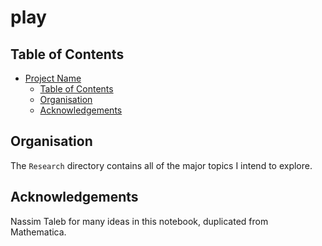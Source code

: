 # play

## Table of Contents

- [Project Name](#project-name)
  - [Table of Contents](#table-of-contents)
  - [Organisation](#organisation)
  - [Acknowledgements](#acknowledgements)

## Organisation

The `Research` directory contains all of the major topics I intend to
explore.

## Acknowledgements

Nassim Taleb for many ideas in this notebook, duplicated from Mathematica.
